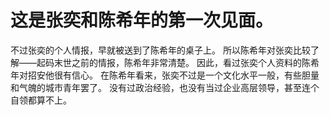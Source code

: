 # 这是张奕和陈希年的第一次见面。
不过张奕的个人情报，早就被送到了陈希年的桌子上。
所以陈希年对张奕比较了解——起码末世之前的情报，陈希年非常清楚。
因此，看过张奕个人资料的陈希年对招安他很有信心。
在陈希年看来，张奕不过是一个文化水平一般，有些胆量和气魄的城市青年罢了。
没有过政治经验，也没有当过企业高层领导，甚至连个自领都算不上。

